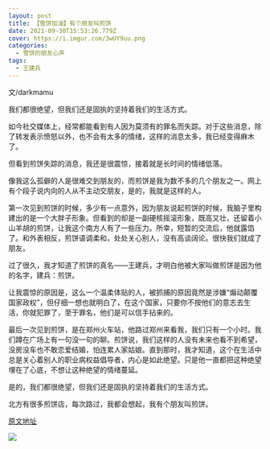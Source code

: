 ```yaml
---
layout: post
title: 【雪饼加油】有个朋友叫煎饼
date: 2021-09-30T15:53:26.779Z
cover: https://i.imgur.com/3wUY9uu.png
categories:
  - 雪饼的朋友心声
tags:
  - 王建兵
---
```

文/darkmamu

我们都很绝望，但我们还是固执的坚持着我们的生活方式。

<!--more-->

如今社交媒体上，经常都能看到有人因为莫须有的罪名而失踪。对于这些消息，除了转发表示愤怒以外，也不会有太多的情绪，这样的消息太多，我已经变得麻木了。

但看到煎饼失踪的消息，我还是很震惊，接着就是长时间的情绪低落。

像我这么孤僻的人是很难交到朋友的，而煎饼是我为数不多的几个朋友之一。网上有个段子说内向的人从不主动交朋友，是的，我就是这样的人。

第一次见到煎饼的时候，多少有一点意外，因为朋友说起煎饼的时候，我脑子里构建出的是一个大胖子形象。但看到的却是一副硬核摇滚形象，既高又壮，还留着小山羊胡的煎饼，让我这个南方人有了一些压力。所幸，短暂的交流后，他就露馅了。和外表相反，煎饼语调柔和，处处关心别人，没有高谈阔论。很快我们就成了朋友。

过了很久，我才知道了煎饼的真名——王建兵，才明白他被大家叫做煎饼是因为他的名字，建兵：煎饼。

让我震惊的原因是，这么一个温柔体贴的人，被抓捕的原因竟然是涉嫌“煽动颠覆国家政权”，但仔细一想也就明白了，在这个国家，只要你不按他们的意志去生活，你就犯罪了，至于罪名，他们是可以信手拈来的。

最后一次见到煎饼，是在郑州火车站，他路过郑州来看我，我们只有一个小时。我们蹲在广场上有一句没一句的聊。煎饼说，我们这样的人没有未来也看不到希望，没房没车也不敢恋爱结婚，怕连累人家姑娘。直到那时，我才知道，这个在生活中总是关心着别人的职业病权益倡导者，内心是如此绝望。只是他一直都把这种绝望埋在了心底，不想让这种绝望的情绪蔓延。

是的，我们都很绝望，但我们还是固执的坚持着我们的生活方式。

北方有很多煎饼店，每次路过，我都会想起，我有个朋友叫煎饼。

[原文地址](https://matters.news/@darkmamu/%E6%9C%89%E4%B8%AA%E6%9C%8B%E5%8F%8B%E5%8F%AB%E7%85%8E%E9%A5%BC-bafyreigc4c6m2wjfxk6uhgqygensrnthavjeoa76zn3ukbo55lygumtxee)

![](https://i.imgur.com/j5hccMB.png)

